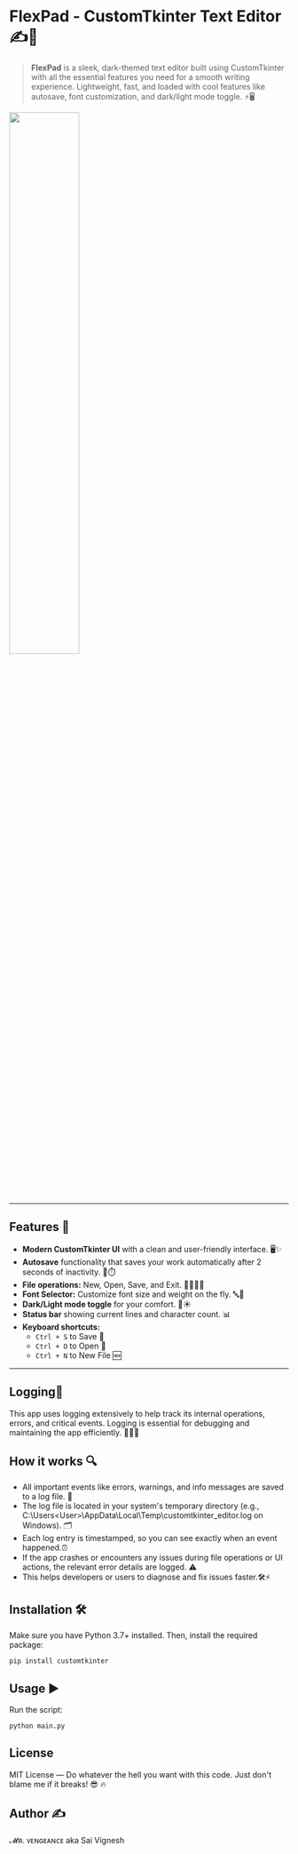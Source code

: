 # FlexPad - CustomTkinter Text Editor ✍️🖤

> **FlexPad** is a sleek, dark-themed text editor built using CustomTkinter with all the essential features you need for a smooth writing experience. Lightweight, fast, and loaded with cool features like autosave, font customization, and dark/light mode toggle. ⚡🖥️
<img src="https://github.com/user-attachments/assets/b5a82809-3908-4556-9c44-c6342a16ab31" style="width:50%;"/>

---

## Features 🚀

- **Modern CustomTkinter UI** with a clean and user-friendly interface. 🖥️✨
- **Autosave** functionality that saves your work automatically after 2 seconds of inactivity. 💾⏱️
- **File operations:** New, Open, Save, and Exit. 📂🆕💾❌
- **Font Selector:** Customize font size and weight on the fly. 🔤🎨
- **Dark/Light mode toggle** for your comfort. 🌙☀️
- **Status bar** showing current lines and character count. 📊
- **Keyboard shortcuts:**  
  - `Ctrl + S` to Save  💾
  - `Ctrl + O` to Open 📂
  - `Ctrl + N` to New File 🆕

---
## Logging📝 

This app uses logging extensively to help track its internal operations, errors, and critical events. Logging is essential for debugging and maintaining the app efficiently. 🕵️‍♂️🐞

  ## How it works 🔍
  - All important events like errors, warnings, and info messages are saved to a log file. 📄
  - The log file is located in your system's temporary directory (e.g., C:\Users\<User>\AppData\Local\Temp\customtkinter_editor.log on Windows). 🗂️
  - Each log entry is timestamped, so you can see exactly when an event happened.⏰
  - If the app crashes or encounters any issues during file operations or UI actions, the relevant error details are logged.  ⚠️
  - This helps developers or users to diagnose and fix issues faster.🛠️⚡


## Installation 🛠️

Make sure you have Python 3.7+ installed. Then, install the required package:

```
pip install customtkinter
```

## Usage ▶️
Run the script:
```
python main.py
```

## License
MIT License — Do whatever the hell you want with this code. Just don't blame me if it breaks! 😎 🔥

## Author ✍️
𝓜я. ᴠᴇɴɢᴇᴀɴᴄᴇ aka Sai Vignesh
